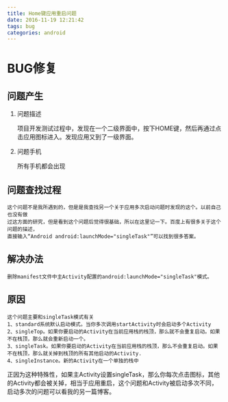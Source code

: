 ```yaml
---
title: Home键应用重启问题
date: 2016-11-19 12:21:42
tags: bug
categories: android
---
```

# BUG修复
## 问题产生
1. 问题描述
	
	项目开发测试过程中，发现在一个二级界面中，按下HOME键，然后再通过点击应用图标进入。发现应用又到了一级界面。
	
2. 问题手机
	
	所有手机都会出现

## 问题查找过程
	这个问题不是我所遇到的，但是是我查找另一个关于应用多次启动问题时发现的这个。以前自己也没有做
	过这方面的研究，但是看到这个问题后觉得很基础，所以在这里记一下。百度上有很多关于这个问题的描述，
	直接输入“Android android:launchMode="singleTask"”可以找到很多答案。

## 解决办法
	删除manifest文件中主Activity配置的android:launchMode="singleTask"模式。
	
## 原因
	这个问题主要和singleTask模式有关
	1、standard系统默认启动模式。当你多次调用startActivity时会启动多个Activity
	2、singleTop。如果你要启动的Activity在当前应用栈的栈顶，那么就不会重复启动。如果不在栈顶，那么就会重新启动一个。
	3、singleTask。如果你要启动的Activity在当前应用栈的栈顶，那么不会重复启动。如果不在栈顶，那么就关掉到栈顶的所有其他启动的Activity.
	4、singleInstance。新的Activity在一个单独的栈中
	
正因为这种特殊性，如果主Activity设置singleTask，那么你每次点击图标，其他的Activity都会被关掉，相当于应用重启，这个问题和Activity被启动多次不同，启动多次的问题可以看我的另一篇博客。